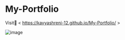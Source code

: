 # My-Portfolio

Visit🚀 < https://kavyashreni-12.github.io/My-Portfolio/ >

![image](https://github.com/user-attachments/assets/2b429e06-b653-4e3c-841c-028cff72abd2)


